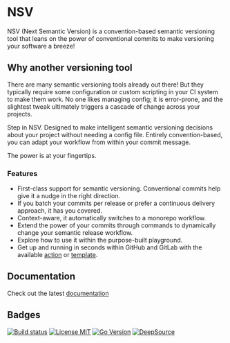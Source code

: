 # NSV

NSV (Next Semantic Version) is a convention-based semantic versioning tool that leans on the power of conventional commits to make versioning your software a breeze!

## Why another versioning tool

There are many semantic versioning tools already out there! But they typically require some configuration or custom scripting in your CI system to make them work. No one likes managing config; it is error-prone, and the slightest tweak ultimately triggers a cascade of change across your projects.

Step in NSV. Designed to make intelligent semantic versioning decisions about your project without needing a config file. Entirely convention-based, you can adapt your workflow from within your commit message.

The power is at your fingertips.

### Features

- First-class support for semantic versioning. Conventional commits help give it a nudge in the right direction.
- If you batch your commits per release or prefer a continuous delivery approach, it has you covered.
- Context-aware, it automatically switches to a monorepo workflow.
- Extend the power of your commits through commands to dynamically change your semantic release workflow.
- Explore how to use it within the purpose-built playground.
- Get up and running in seconds within GitHub and GitLab with the available [action](https://github.com/purpleclay/nsv-action) or [template](https://gitlab.com/purpleclay/nsv).

## Documentation

Check out the latest [documentation](https://docs.purpleclay.dev/nsv/)

## Badges

[![Build status](https://img.shields.io/github/actions/workflow/status/purpleclay/nsv/ci.yml?style=flat-square&logo=go)](https://github.com/purpleclay/nsv/actions?workflow=ci)
[![License MIT](https://img.shields.io/badge/license-MIT-blue.svg?style=flat-square)](/LICENSE)
[![Go Version](https://img.shields.io/github/go-mod/go-version/purpleclay/nsv.svg?style=flat-square)](go.mod)
[![DeepSource](https://app.deepsource.com/gh/purpleclay/nsv.svg/?label=active+issues&token=1JHae42sEcDRhZdEe-tfiPEv)](https://app.deepsource.com/gh/purpleclay/nsv/?ref=repository-badge)

